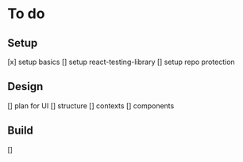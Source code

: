 # To do

## Setup
[x] setup basics
[] setup react-testing-library
[] setup repo protection

## Design
[] plan for UI
[] structure
[] contexts
[] components

## Build
[] 